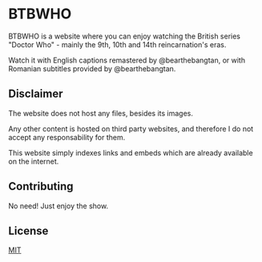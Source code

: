# BTBWHO

BTBWHO is a website where you can enjoy watching the British series "Doctor Who" - mainly the 9th, 10th and 14th reincarnation's eras.

Watch it with English captions remastered by @bearthebangtan, or with Romanian subtitles provided by @bearthebangtan.

## Disclaimer

The website does not host any files, besides its images.

Any other content is hosted on third party websites, and therefore I do not accept any responsability for them.

This website simply indexes links and embeds which are already available on the internet.

## Contributing

No need! Just enjoy the show.

## License

[MIT](https://choosealicense.com/licenses/mit/)